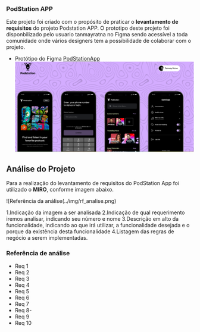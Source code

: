 ### PodStation APP

Este projeto foi criado com o propósito de praticar o **levantamento de requisitos** do projeto Podstation APP. O prototipo deste projeto foi disponbilizado pelo usuario tanmayratna no Figma sendo acessível a toda comunidade onde vários designers tem a possibilidade de colaborar com o projeto.

- Protótipo do Figma [PodStationApp](<https://www.figma.com/design/GY2qvm3Ht4wUFlt1ytJ7j8/Podstation---Podcast-App-(Community)?node-id=0-1&node-type=canvas&>)
  ![Referência Protótipo](../img/podstation.png)

## Análise do Projeto

Para a realização do levantamento de requisitos do PodStation App foi utilizado o **MIRO**, conforme imagem abaixo.

![Referência da análise(../img/rf_analise.png)

1.Indicação da imagem a ser analisada
2.Indicação de qual requerimento iremos analisar, indicando seu número e nome
3.Descrição em alto da funcionalidade, indicando ao que irá utilizar, a funcionalidade desejada e o porque da existência desta funcionalidade
4.Listagem das regras de negócio a serem implementadas.

### Referência de análise

- Req 1
- Req 2
- Req 3
- Req 4
- Req 5
- Req 6
- Req 7
- Req 8-
- Req 9
- Req 10
